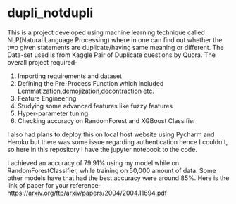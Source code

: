 # dupli_notdupli
This is a project developed using machine learning technique called NLP(Natural Language Processing) where in one can find out whether the two given statements are duplicate/having same meaning or different. The Data-set used is from Kaggle Pair of Duplicate questions by Quora.
The overall project required-
1. Importing requirements and dataset
2. Defining the Pre-Process Function which included Lemmatization,demojization,decontraction etc.
3. Feature Engineering
4. Studying some advanced features like fuzzy features
5. Hyper-parameter tuning
6. Checking accuracy on RandomForest and XGBoost Classifier

I also had plans to  deploy this on local host website using Pycharm and Heroku but there was some issue regarding authentication hence I couldn't, so here in this repository I have the jupyter notebook to the code. 

I achieved an accuracy of 79.91% using my model while on RandomForestClassifier, while training on 50,000 amount of data. Some other models have that had the best accuracy were around 85%.
Here is the link of paper for your reference- https://arxiv.org/ftp/arxiv/papers/2004/2004.11694.pdf
